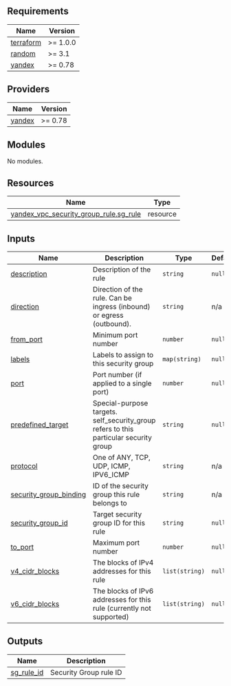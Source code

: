 ## Requirements

| Name | Version |
|------|---------|
| <a name="requirement_terraform"></a> [terraform](#requirement\_terraform) | >= 1.0.0 |
| <a name="requirement_random"></a> [random](#requirement\_random) | >= 3.1 |
| <a name="requirement_yandex"></a> [yandex](#requirement\_yandex) | >= 0.78 |

## Providers

| Name | Version |
|------|---------|
| <a name="provider_yandex"></a> [yandex](#provider\_yandex) | >= 0.78 |

## Modules

No modules.

## Resources

| Name | Type |
|------|------|
| [yandex_vpc_security_group_rule.sg_rule](https://registry.terraform.io/providers/yandex-cloud/yandex/latest/docs/resources/vpc_security_group_rule) | resource |

## Inputs

| Name | Description | Type | Default | Required |
|------|-------------|------|---------|:--------:|
| <a name="input_description"></a> [description](#input\_description) | Description of the rule | `string` | `null` | no |
| <a name="input_direction"></a> [direction](#input\_direction) | Direction of the rule. Can be ingress (inbound) or egress (outbound). | `string` | n/a | yes |
| <a name="input_from_port"></a> [from\_port](#input\_from\_port) | Minimum port number | `number` | `null` | no |
| <a name="input_labels"></a> [labels](#input\_labels) | Labels to assign to this security group | `map(string)` | `null` | no |
| <a name="input_port"></a> [port](#input\_port) | Port number (if applied to a single port) | `number` | `null` | no |
| <a name="input_predefined_target"></a> [predefined\_target](#input\_predefined\_target) | Special-purpose targets. self\_security\_group refers to this particular security group | `string` | `null` | no |
| <a name="input_protocol"></a> [protocol](#input\_protocol) | One of ANY, TCP, UDP, ICMP, IPV6\_ICMP | `string` | n/a | yes |
| <a name="input_security_group_binding"></a> [security\_group\_binding](#input\_security\_group\_binding) | ID of the security group this rule belongs to | `string` | n/a | yes |
| <a name="input_security_group_id"></a> [security\_group\_id](#input\_security\_group\_id) | Target security group ID for this rule | `string` | `null` | no |
| <a name="input_to_port"></a> [to\_port](#input\_to\_port) | Maximum port number | `number` | `null` | no |
| <a name="input_v4_cidr_blocks"></a> [v4\_cidr\_blocks](#input\_v4\_cidr\_blocks) | The blocks of IPv4 addresses for this rule | `list(string)` | `null` | no |
| <a name="input_v6_cidr_blocks"></a> [v6\_cidr\_blocks](#input\_v6\_cidr\_blocks) | The blocks of IPv6 addresses for this rule (currently not supported) | `list(string)` | `null` | no |

## Outputs

| Name | Description |
|------|-------------|
| <a name="output_sg_rule_id"></a> [sg\_rule\_id](#output\_sg\_rule\_id) | Security Group rule ID |
